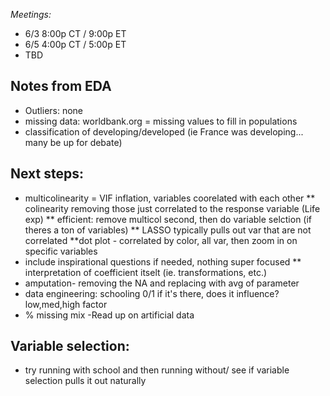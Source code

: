 _Meetings:_
* 6/3 8:00p CT / 9:00p ET
* 6/5 4:00p CT / 5:00p ET
* TBD

## Notes from EDA
* Outliers: none
* missing data: worldbank.org = missing values to fill in populations
* classification of developing/developed (ie France was developing... many be up for debate) 

## Next steps: 
* multicolinearity = VIF inflation, variables coorelated with each other
    ** colinearity removing those just correlated to the response variable (Life exp) 
    ** efficient: remove multicol second, then do variable selction (if theres a ton of variables)
    ** LASSO typically pulls out var that are not correlated
    **dot plot - correlated by color, all var, then zoom in on specific variables
* include inspirational questions if needed, nothing super focused
  ** interpretation of coefficient itselt (ie. transformations, etc.) 
* amputation- removing the NA and replacing with avg of parameter
* data engineering: schooling 0/1 if it's there, does it influence? low,med,high factor
* % missing mix
  -Read up on artificial data

## Variable selection: 
- try running with school and then running without/ see if variable selection pulls it out naturally


